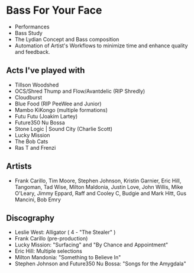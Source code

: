 # Bass For Your Face

* Performances
* Bass Study
* The Lydian Concept and Bass composition
* Automation of Artist's Workflows to minimize time and enhance quality and feedback.
  
## Acts I've played with

* Tillson Woodshed 
* OCS/Shred Thump and Flow/Avantdelic (RIP Shredly)
* Cloudburst 
* Blue Food (RIP PeeWee and Junior)
* Mambo KiKongo (multiple formations)
* Futu Futu (Joakim Lartey) 
* Future350 Nu Bossa
* Stone Logic | Sound City (Charlie Scott)
* Lucky Mission 
* The Bob Cats 
* Ras T and Frenzi

## Artists 

- Frank Carillo, Tim Moore, Stephen Johnson, Kristin Garnier, Eric Hill, Tangoman, Tad Wise, Milton Maldonia, Justin Love, John Willis, Mike O'Leary, Jimmy Eppard, Raff and Cooley C, Budgie and Mark Hitt, Gus Mancini, Bob Emry


## Discography

- Leslie West: Alligator  ( 4 - "The Stealer" )
- Frank Carillo (pre-production)
- Lucky Mission: "Surfacing" and "By Chance and Appointment"
- Eric Hill: Multiple selections 
- Milton Mandonia: "Something to Believe In"
- Stephen Johnson and Future350 Nu Bossa: "Songs for the Amygdala" 
